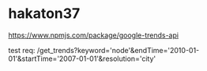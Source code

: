 # hakaton37

https://www.npmjs.com/package/google-trends-api

test req: /get_trends?keyword='node'&endTime='2010-01-01'&startTime='2007-01-01'&resolution='city'